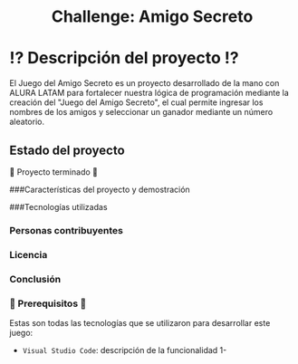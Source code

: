 <h1 align="center"> Challenge: Amigo Secreto </h1>

# :interrobang: Descripción del proyecto :interrobang:
El Juego del Amigo Secreto es un proyecto desarrollado de la mano con ALURA LATAM para fortalecer nuestra lógica de programación mediante la creación del "Juego del Amigo Secreto", el cual permite ingresar los nombres de los amigos y seleccionar un ganador mediante un número aleatorio.

## Estado del proyecto
:tada: Proyecto terminado :tada:

###Características del proyecto y demostración

###Tecnologías utilizadas
### Personas contribuyentes
### Licencia 
### Conclusión




### :checkered_flag: Prerequisitos :checkered_flag:
Estas son todas las tecnologías que se utilizaron para desarrollar este juego:
- `Visual Studio Code`: descripción de la funcionalidad 1- 



